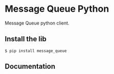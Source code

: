 # Message Queue Python

Message Queue python client.


## Install the lib

```
$ pip install message_queue
```


## Documentation


